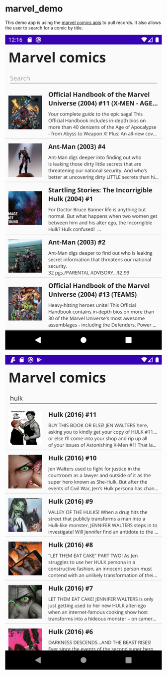 # marvel_demo
This demo app is using the [marvel comics apis](https://developer.marvel.com/) to pull records. It also allows the user to search for a comic by title.

![All records](device-2020-01-02-121650.png)

![Search example for Hulk](device-2020-01-02-122938.png)


